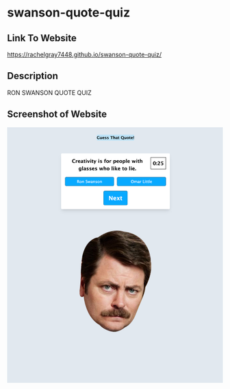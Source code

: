 # swanson-quote-quiz
<h2>Link To Website</h2>

<a href= "https://rachelgray7448.github.io/swanson-quote-quiz/">https://rachelgray7448.github.io/swanson-quote-quiz/</a>

<h2>Description</h2>

<p> RON SWANSON QUOTE QUIZ</p>

<h2>Screenshot of Website</h2>

<img src="assets/images/ron.png">
